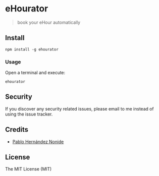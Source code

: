 # eHourator

> book your eHour automatically

## Install
```
npm install -g ehourator
```

### Usage
Open a terminal and execute:
```
ehourator
```

## Security

If you discover any security related issues, please email to me instead of using the issue tracker.

## Credits

- [Pablo Hernández Nonide][link-author]

## License

The MIT License (MIT)

[link-author]: https://github.com/nonide
